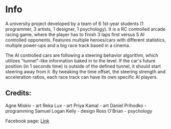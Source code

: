 Info
====

A university project developed by a team of 6 1st-year students (1 programmer, 3 artists, 1 designer, 1 psychology). It is a RC controlled arcade racing game, where the player has to finish 3 laps first versus 5 AI controlled opponents. Features multiple heroes/cars with different statistics, multiple power-ups and a big race track based in a cinema.

The AI controlled cars are following a steering behavior algorithm, which utilizes "tunnel"-like information baked in to the level. If the car's future position (in 1 seconds time) is outside of the defined tunnel, it should start steering away from it. By tweaking the time offset, the steering strength and acceleration ratios, each race track can have its own specific AI players.

Credits:
-------

Agne Miskiv - art
Reka Lux - art
Priya Kamal - art
Daniel Prihodko - programming
Samuel Logan Kelly - design
Ross O'Brian - psychology

Facebook page: <a href="https://www.facebook.com/raceingcinema" target="_blank">Link</a>
